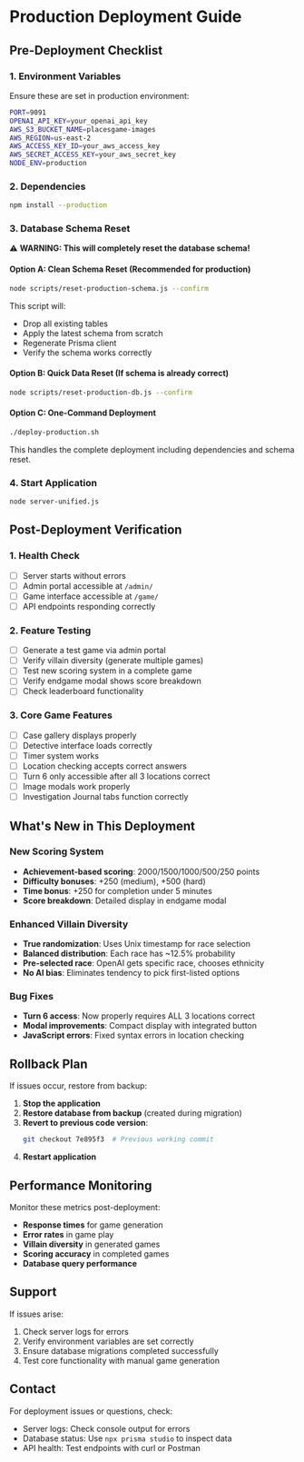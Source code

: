 # Production Deployment Guide

## Pre-Deployment Checklist

### 1. Environment Variables
Ensure these are set in production environment:
```bash
PORT=9091
OPENAI_API_KEY=your_openai_api_key
AWS_S3_BUCKET_NAME=placesgame-images
AWS_REGION=us-east-2
AWS_ACCESS_KEY_ID=your_aws_access_key
AWS_SECRET_ACCESS_KEY=your_aws_secret_key
NODE_ENV=production
```

### 2. Dependencies
```bash
npm install --production
```

### 3. Database Schema Reset
⚠️ **WARNING: This will completely reset the database schema!**

#### Option A: Clean Schema Reset (Recommended for production)
```bash
node scripts/reset-production-schema.js --confirm
```
This script will:
- Drop all existing tables
- Apply the latest schema from scratch
- Regenerate Prisma client
- Verify the schema works correctly

#### Option B: Quick Data Reset (If schema is already correct)
```bash
node scripts/reset-production-db.js --confirm
```

#### Option C: One-Command Deployment
```bash
./deploy-production.sh
```
This handles the complete deployment including dependencies and schema reset.

### 4. Start Application
```bash
node server-unified.js
```

## Post-Deployment Verification

### 1. Health Check
- [ ] Server starts without errors
- [ ] Admin portal accessible at `/admin/`
- [ ] Game interface accessible at `/game/`
- [ ] API endpoints responding correctly

### 2. Feature Testing
- [ ] Generate a test game via admin portal
- [ ] Verify villain diversity (generate multiple games)
- [ ] Test new scoring system in a complete game
- [ ] Verify endgame modal shows score breakdown
- [ ] Check leaderboard functionality

### 3. Core Game Features
- [ ] Case gallery displays properly
- [ ] Detective interface loads correctly
- [ ] Timer system works
- [ ] Location checking accepts correct answers
- [ ] Turn 6 only accessible after all 3 locations correct
- [ ] Image modals work properly
- [ ] Investigation Journal tabs function correctly

## What's New in This Deployment

### New Scoring System
- **Achievement-based scoring**: 2000/1500/1000/500/250 points
- **Difficulty bonuses**: +250 (medium), +500 (hard)
- **Time bonus**: +250 for completion under 5 minutes
- **Score breakdown**: Detailed display in endgame modal

### Enhanced Villain Diversity
- **True randomization**: Uses Unix timestamp for race selection
- **Balanced distribution**: Each race has ~12.5% probability
- **Pre-selected race**: OpenAI gets specific race, chooses ethnicity
- **No AI bias**: Eliminates tendency to pick first-listed options

### Bug Fixes
- **Turn 6 access**: Now properly requires ALL 3 locations correct
- **Modal improvements**: Compact display with integrated button
- **JavaScript errors**: Fixed syntax errors in location checking

## Rollback Plan

If issues occur, restore from backup:

1. **Stop the application**
2. **Restore database from backup** (created during migration)
3. **Revert to previous code version**:
   ```bash
   git checkout 7e895f3  # Previous working commit
   ```
4. **Restart application**

## Performance Monitoring

Monitor these metrics post-deployment:
- **Response times** for game generation
- **Error rates** in game play
- **Villain diversity** in generated games
- **Scoring accuracy** in completed games
- **Database query performance**

## Support

If issues arise:
1. Check server logs for errors
2. Verify environment variables are set correctly
3. Ensure database migrations completed successfully
4. Test core functionality with manual game generation

## Contact

For deployment issues or questions, check:
- Server logs: Check console output for errors
- Database status: Use `npx prisma studio` to inspect data
- API health: Test endpoints with curl or Postman